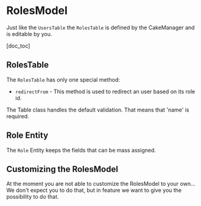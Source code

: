 RolesModel
==========

Just like the `UsersTable` the `RolesTable` is defined by the CakeManager and is editable
by you.

[doc_toc]

RolesTable
----------

The `RolesTable` has only one special method:
- `redirectFrom` - This method is used to redirect an user based on its role id.

The Table class handles the default validation. That means that 'name' is required.

Role Entity
-----------

The `Role` Entity keeps the fields that can be mass assigned.

Customizing the RolesModel
--------------------------

At the moment you are not able to customize the RolesModel to your own... We don't expect
you to do that, but in feature we want to give you the possibility to do that.
